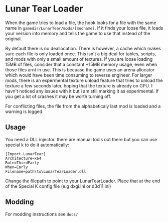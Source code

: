 # Lunar Tear Loader


When the game tries to load a file, the hook looks for a file with the same name in `gamedir/LunarTear/mods/[modname]`. If it finds your loose file, it loads your version into memory and tells the game to use that instead of the original.

By default there is no deallocation. There is however, a cache which makes sure each file is only loaded once. This isn't a big deal for tables, scripts, and mods with only a small amount of textures. If you are loose loading 15MB of files, consider that a constant +15MB memory usage, even when those files arnt in use. This is becuase the game uses an arena allocator which would have been time consuming to reverse engineer. For larger mods, there is an expermental texture unload feature that tries to unload the texture a few seconds later, hoping that the texture is already on GPU. I havn't noticed any issues with it but i am still marking it as experimental. If you get a lot of crashes it may be worth turning off.

For conflicting files, the file from the alphabeticaly last mod is loaded and a warning is logged.

## Usage

You need a DLL injector. there are manual tools out there but you can use special k to do it automatically:

```
[Import.LunarTear]
Architecture=x64
Role=ThirdParty
When=Early
Filename=path\to\LunarTearLoader.dll
```	

Change the filepath to point to your LunarTearLoader. Place that at the end of the Special K config file (e.g dxgi.ini or d3d11.ini)
 

## Modding

For modding instructions see `docs/`
